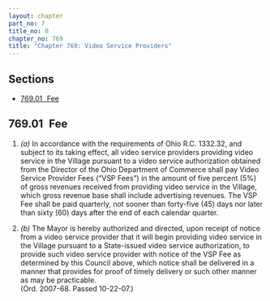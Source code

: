 ```yaml
---
layout: chapter
part_no: 7
title_no: 0
chapter_no: 769
title: "Chapter 769: Video Service Providers"
---
```


## Sections

* [769.01   Fee](#76901-fee)

## 769.01   Fee

1. _(a)_ In accordance with the requirements of Ohio R.C. 1332.32, and subject
to its taking effect, all video service providers providing video service in the
Village pursuant to a video service authorization obtained from the Director of
the Ohio Department of Commerce shall pay Video Service Provider Fees (“VSP
Fees”) in the amount of five percent (5%) of gross revenues received from
providing video service in the Village, which gross revenue base shall include
advertising revenues. The VSP Fee shall be paid quarterly, not sooner than
forty-five (45) days nor later than sixty (60) days after the end of each
calendar quarter.

2. _(b)_ The Mayor is hereby authorized and directed, upon receipt of notice
from a video service provider that it will begin providing video service in the
Village pursuant to a State-issued video service authorization, to provide such
video service provider with notice of the VSP Fee as determined by this Council
above, which notice shall be delivered in a manner that provides for proof of
timely delivery or such other manner as may be practicable.  
(Ord. 2007-68. Passed 10-22-07.)
